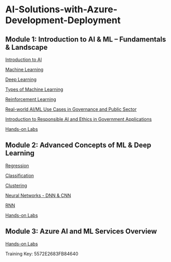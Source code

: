 # AI-Solutions-with-Azure-Development-Deployment

## Module 1: Introduction to AI & ML – Fundamentals & Landscape

[Introduction to AI](https://learn.microsoft.com/en-us/training/modules/get-started-ai-fundamentals/1-introduction)

[Machine Learning](https://learn.microsoft.com/en-us/training/modules/fundamentals-machine-learning/2-what-is-machine-learning)

[Deep Learning](https://learn.microsoft.com/en-us/training/modules/fundamentals-machine-learning/8-deep-learning)

[Types of Machine Learning](https://learn.microsoft.com/en-us/training/modules/fundamentals-machine-learning/3-types-of-machine-learning)

[Reinforcement Learning](https://www.ibm.com/think/topics/reinforcement-learning#:~:text=Reinforcement%20learning%20(RL)%20is%20a,instruction%20by%20a%20human%20user.)

[Real-world AI/ML Use Cases in Governance and Public Sector](https://www.elastic.co/blog/ai-government)

[Introduction to Responsible AI and Ethics in Government Applications](https://www.elastic.co/blog/ai-government)

[Hands-on Labs](https://drive.google.com/drive/folders/1a99kh4J-w4ccle_MfWQu7nQk384L5ttu?usp=sharing)

## Module 2: Advanced Concepts of ML & Deep Learning


[Regression](https://learn.microsoft.com/en-us/training/modules/understand-regression-machine-learning/)

[Classification](https://learn.microsoft.com/en-us/training/modules/understand-classification-machine-learning/)

[Clustering](https://learn.microsoft.com/en-us/training/modules/train-evaluate-cluster-models/)

[Neural Networks - DNN & CNN](https://learn.microsoft.com/en-us/training/modules/train-evaluate-deep-learn-models/)

[RNN](https://www.ibm.com/think/topics/recurrent-neural-networks)

[Hands-on Labs](https://drive.google.com/drive/folders/1uO0JvsaMD0Uu7LUBRfMKEciF5SWouzhN?usp=sharing)


## Module 3: Azure AI and ML Services Overview

[Hands-on Labs](https://cloudthat.learnondemand.net/)

Training Key: 5572E2683FB84640

